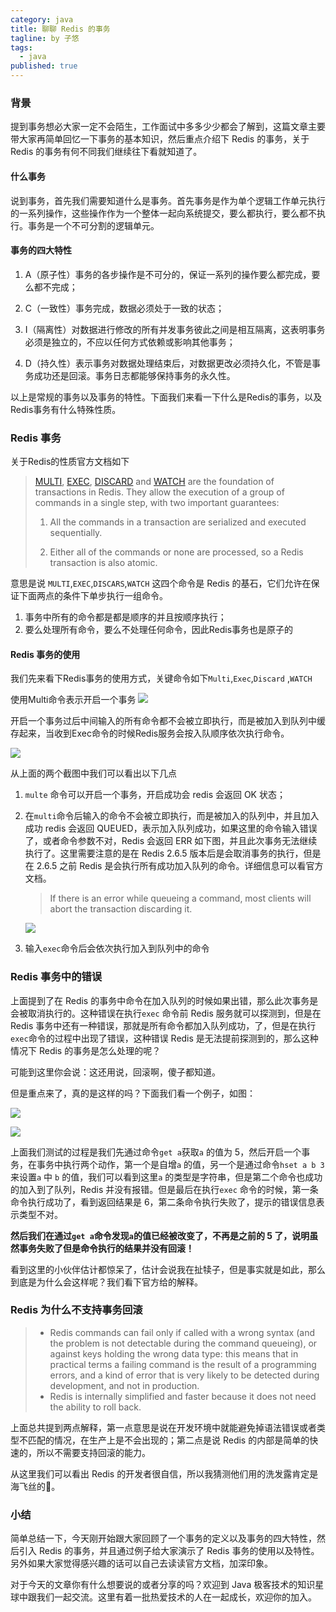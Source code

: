 ```yaml
---
category: java
title: 聊聊 Redis 的事务
tagline: by 子悠
tags: 
  - java
published: true
---
```


### 背景

提到事务想必大家一定不会陌生，工作面试中多多少少都会了解到，这篇文章主要带大家再简单回忆一下事务的基本知识，然后重点介绍下 Redis 的事务，关于 Redis 的事务有何不同我们继续往下看就知道了。
<!--more-->

#### 什么事务
说到事务，首先我们需要知道什么是事务。首先事务是作为单个逻辑工作单元执行的一系列操作，这些操作作为一个整体一起向系统提交，要么都执行，要么都不执行。事务是一个不可分割的逻辑单元。


#### 事务的四大特性

1. A（原子性）事务的各步操作是不可分的，保证一系列的操作要么都完成，要么都不完成；

2.  C（一致性）事务完成，数据必须处于一致的状态；

3. I（隔离性）对数据进行修改的所有并发事务彼此之间是相互隔离，这表明事务必须是独立的，不应以任何方式依赖或影响其他事务；

4. D（持久性）表示事务对数据处理结束后，对数据更改必须持久化，不管是事务成功还是回滚。事务日志都能够保持事务的永久性。

以上是常规的事务以及事务的特性。下面我们来看一下什么是Redis的事务，以及Redis事务有什么特殊性质。



### Redis 事务

关于Redis的性质官方文档如下

> [MULTI](https://redis.io/commands/multi), [EXEC](https://redis.io/commands/exec), [DISCARD](https://redis.io/commands/discard) and [WATCH](https://redis.io/commands/watch) are the foundation of transactions in Redis. They allow the execution of a group of commands in a single step, with two important guarantees:
>
> 1. All the commands in a transaction are serialized and executed sequentially.
>
> 2. Either all of the commands or none are processed, so a Redis transaction is also atomic. 

意思是说 `MULTI`,`EXEC`,`DISCARS`,`WATCH` 这四个命令是 Redis 的基石，它们允许在保证下面两点的条件下单步执行一组命令。

1. 事务中所有的命令都是都是顺序的并且按顺序执行；
2. 要么处理所有命令，要么不处理任何命令，因此Redis事务也是原子的



#### Redis 事务的使用

我们先来看下Redis事务的使用方式，关键命令如下`Multi`,`Exec`,`Discard` ,`WATCH`

使用Multi命令表示开启一个事务
![](http://www.justdojava.com/assets/images/2019/java/image_ziyou/redis1.jpg)

开启一个事务过后中间输入的所有命令都不会被立即执行，而是被加入到队列中缓存起来，当收到Exec命令的时候Redis服务会按入队顺序依次执行命令。

![](http://www.justdojava.com/assets/images/2019/java/image_ziyou/redis2.jpg)

从上面的两个截图中我们可以看出以下几点

1. `multe` 命令可以开启一个事务，开启成功会 redis 会返回 OK 状态；

2. 在`multi`命令后输入的命令不会被立即执行，而是被加入的队列中，并且加入成功 redis 会返回 QUEUED，表示加入队列成功，如果这里的命令输入错误了，或者命令参数不对，Redis 会返回 ERR 如下图，并且此次事务无法继续执行了。这里需要注意的是在 Redis 2.6.5 版本后是会取消事务的执行，但是在 2.6.5 之前 Redis 是会执行所有成功加入队列的命令。详细信息可以看官方文档。

   > If there is an error while queueing a command, most clients will abort the transaction discarding it.

   ![](http://www.justdojava.com/assets/images/2019/java/image_ziyou/redis3.jpg)

3. 输入`exec`命令后会依次执行加入到队列中的命令



### Redis 事务中的错误

上面提到了在 Redis 的事务中命令在加入队列的时候如果出错，那么此次事务是会被取消执行的。这种错误在执行`exec` 命令前 Redis 服务就可以探测到，但是在 Redis 事务中还有一种错误，那就是所有命令都加入队列成功，了，但是在执行`exec`命令的过程中出现了错误，这种错误 Redis 是无法提前探测到的，那么这种情况下 Redis 的事务是怎么处理的呢？

可能到这里你会说：这还用说，回滚啊，傻子都知道。

但是重点来了，真的是这样的吗？下面我们看一个例子，如图：

![](http://www.justdojava.com/assets/images/2019/java/image_ziyou/redis4.jpg)

![](http://www.justdojava.com/assets/images/2019/java/image_ziyou/redis5.jpg)

上面我们测试的过程是我们先通过命令`get a`获取`a` 的值为 5，然后开启一个事务，在事务中执行两个动作，第一个是自增`a` 的值，另一个是通过命令`hset a b 3`来设置`a` 中 `b` 的值，我们可以看到这里`a`  的类型是字符串，但是第二个命令也成功的加入到了队列，Redis 并没有报错。但是最后在执行`exec` 命令的时候，第一条命令执行成功了，看到返回结果是 6，第二条命令执行失败了，提示的错误信息表示类型不对。

**然后我们在通过`get a`命令发现`a`的值已经被改变了，不再是之前的 5 了，说明虽然事务失败了但是命令执行的结果并没有回滚！**

看到这里的小伙伴估计都惊呆了，估计会说我在扯犊子，但是事实就是如此，那么到底是为什么会这样呢？我们看下官方给的解释。

### Redis 为什么不支持事务回滚

> - Redis commands can fail only if called with a wrong syntax (and the problem is not detectable during the command queueing), or against keys holding the wrong data type: this means that in practical terms a failing command is the result of a programming errors, and a kind of error that is very likely to be detected during development, and not in production.
> - Redis is internally simplified and faster because it does not need the ability to roll back.

上面总共提到两点解释，第一点意思是说在开发环境中就能避免掉语法错误或者类型不匹配的情况，在生产上是不会出现的；第二点是说 Redis 的内部是简单的快速的，所以不需要支持回滚的能力。

从这里我们可以看出 Redis 的开发者很自信，所以我猜测他们用的洗发露肯定是海飞丝的🤣。



### 小结

简单总结一下，今天刚开始跟大家回顾了一个事务的定义以及事务的四大特性，然后引入 Redis 的事务，并且通过例子给大家演示了 Redis 事务的使用以及特性。另外如果大家觉得感兴趣的话可以自己去读读官方文档，加深印象。

对于今天的文章你有什么想要说的或者分享的吗？欢迎到 Java 极客技术的知识星球中跟我们一起交流。这里有着一批热爱技术的人在一起成长，欢迎你的加入。

